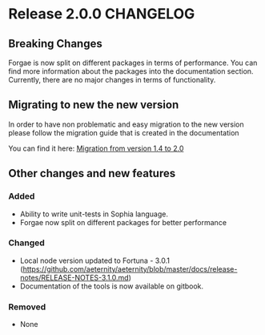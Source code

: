 # Release 2.0.0 CHANGELOG
## Breaking Changes
Forgae is now split on different packages in terms of performance. You can find more information about the packages into the documentation section. Currently, there are no major changes in terms of functionality. 

## Migrating to new the new version 
In order to have non problematic and easy migration to the new version please follow the migration guide that is created in the documentation

You can find it here:
[Migration from version 1.4 to 2.0](_developer-documentation/migration-to-new-version.md_)

## Other changes and new features

### Added
* Ability to write unit-tests in Sophia language. 
* Forgae now split on different packages for better performance

### Changed
* Local node version updated to Fortuna - 3.0.1 (https://github.com/aeternity/aeternity/blob/master/docs/release-notes/RELEASE-NOTES-3.1.0.md)
* Documentation of the tools is now available on gitbook.

### Removed
* None